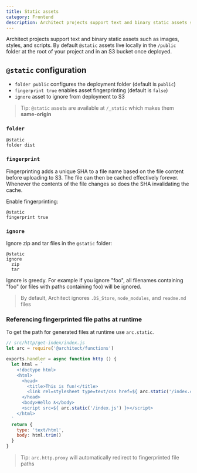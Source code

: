 ```yaml
---
title: Static assets
category: Frontend
description: Architect projects support text and binary static assets such as images, styles, and scripts.
---
```


Architect projects support text and binary static assets such as images, styles, and scripts. By default `@static` assets live locally in the `/public` folder at the root of your project and in an S3 bucket once deployed.

## `@static` configuration

- `folder public` configures the deployment folder (default is `public`)
- `fingerprint true` enables asset fingerprinting (default is `false`)
- `ignore` asset to ignore from deployment to S3

> Tip: `@static` assets are available at `/_static` which makes them **same-origin**

### `folder`

```arc
@static
folder dist
```

### `fingerprint`

Fingerprinting adds a unique SHA to a file name based on the file content before uploading to S3. The file can then be cached effectively forever. Whenever the contents of the file changes so does the SHA invalidating the cache.

Enable fingerprinting:

```arc
@static
fingerprint true
```

### `ignore`

Ignore zip and tar files in the `@static` folder:

```arc
@static
ignore
  zip
  tar
```

Ignore is greedy. For example if you ignore "foo", all filenames containing "foo" (or files with paths containing foo) will be ignored.

> By default, Architect ignores `.DS_Store`, `node_modules`, and `readme.md` files

### Referencing fingerprinted file paths at runtime

To get the path for generated files at runtime use `arc.static`.

```javascript
// src/http/get-index/index.js
let arc = require('@architect/functions')

exports.handler = async function http () {
  let html = `
    <!doctype html>
    <html>
      <head>
        <title>This is fun!</title>
        <link rel=stylesheet type=text/css href=${ arc.static('/index.css') }>
      </head>
      <body>Hello ƛ</body>
      <script src=${ arc.static('/index.js') }></script>
    </html>
  `
  return {
    type: 'text/html',
    body: html.trim()
  }
}
```

> Tip: `arc.http.proxy` will automatically redirect to fingerprinted file paths

